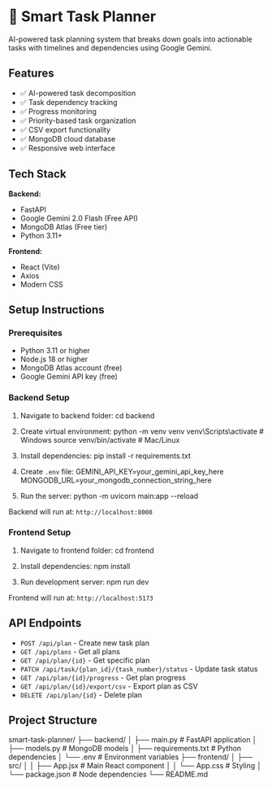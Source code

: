 # 🎯 Smart Task Planner

AI-powered task planning system that breaks down goals into actionable tasks with timelines and dependencies using Google Gemini.

## Features

- ✅ AI-powered task decomposition
- ✅ Task dependency tracking
- ✅ Progress monitoring
- ✅ Priority-based task organization
- ✅ CSV export functionality
- ✅ MongoDB cloud database
- ✅ Responsive web interface

## Tech Stack

**Backend:**

- FastAPI
- Google Gemini 2.0 Flash (Free API)
- MongoDB Atlas (Free tier)
- Python 3.11+

**Frontend:**

- React (Vite)
- Axios
- Modern CSS

## Setup Instructions

### Prerequisites

- Python 3.11 or higher
- Node.js 18 or higher
- MongoDB Atlas account (free)
- Google Gemini API key (free)

### Backend Setup

1. Navigate to backend folder:
   cd backend

2. Create virtual environment:
   python -m venv venv
   venv\Scripts\activate # Windows
   source venv/bin/activate # Mac/Linux

3. Install dependencies:
   pip install -r requirements.txt

4. Create `.env` file:
   GEMINI_API_KEY=your_gemini_api_key_here
   MONGODB_URL=your_mongodb_connection_string_here

5. Run the server:
   python -m uvicorn main:app --reload

Backend will run at: `http://localhost:8000`

### Frontend Setup

1. Navigate to frontend folder:
   cd frontend

2. Install dependencies:
   npm install

3. Run development server:
   npm run dev

Frontend will run at: `http://localhost:5173`

## API Endpoints

- `POST /api/plan` - Create new task plan
- `GET /api/plans` - Get all plans
- `GET /api/plan/{id}` - Get specific plan
- `PATCH /api/task/{plan_id}/{task_number}/status` - Update task status
- `GET /api/plan/{id}/progress` - Get plan progress
- `GET /api/plan/{id}/export/csv` - Export plan as CSV
- `DELETE /api/plan/{id}` - Delete plan

## Project Structure

smart-task-planner/
├── backend/
│ ├── main.py # FastAPI application
│ ├── models.py # MongoDB models
│ ├── requirements.txt # Python dependencies
│ └── .env # Environment variables
├── frontend/
│ ├── src/
│ │ ├── App.jsx # Main React component
│ │ └── App.css # Styling
│ └── package.json # Node dependencies
└── README.md
